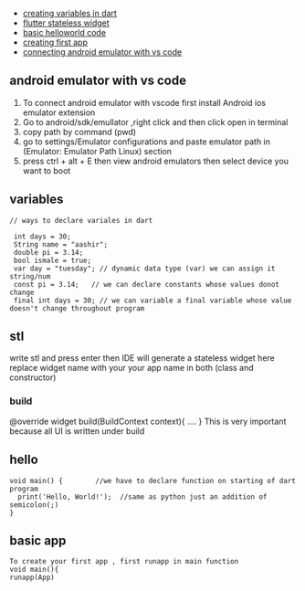 - [creating variables in dart](#variables)
- [ flutter stateless widget ](#stl)
- [basic helloworld code](#hello)
- [creating first app](#basic-app)
- [connecting android emulator with vs code](#android-emulator-with-vs-code)
## android emulator with vs code
1) To  connect android emulator with vscode first install Android ios emulator extension
2) Go to android/sdk/emullator ,right click and then click open in terminal
3) copy path by command (pwd) 
4) go to settings/Emulator configurations and paste emulator path in (Emulator: Emulator Path Linux) section
5) press ctrl + alt + E then view android emulators then select device you want to boot
## variables
```
// ways to declare variales in dart 

 int days = 30;
 String name = "aashir";
 double pi = 3.14;
 bool ismale = true;
 var day = "tuesday"; // dynamic data type (var) we can assign it string/num
 const pi = 3.14;   // we can declare constants whose values donot change
 final int days = 30; // we can variable a final variable whose value doesn't change throughout program
```
## stl
write stl and press enter then IDE will generate a stateless widget here replace  widget name with your your app name in both (class and constructor)
### build 
@override 
widget build(BuildContext context){
....
}
This is very important because all UI is written under build 
## hello
```
void main() {        //we have to declare function on starting of dart program
  print('Hello, World!');  //same as python just an addition of semicolon(;)
}
```
## basic app
```
To create your first app , first runapp in main function 
void main(){
runapp(App)
```
